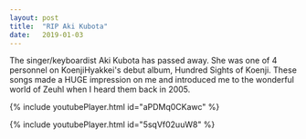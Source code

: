 ```yaml
---
layout: post
title:  "RIP Aki Kubota"
date:   2019-01-03
---
```


The singer/keyboardist Aki Kubota has passed away. She was one of 4 personnel on KoenjiHyakkei's debut album, Hundred Sights of Koenji. These songs made a HUGE impression on me and introduced me to the wonderful world of Zeuhl when I heard them back in 2005.

{% include youtubePlayer.html id="aPDMq0CKawc" %}

{% include youtubePlayer.html id="5sqVf02uuW8" %}
